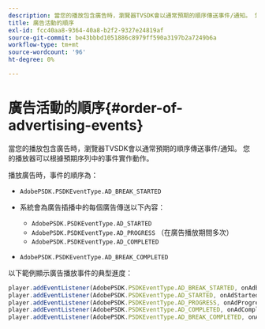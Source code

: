```yaml
---
description: 當您的播放包含廣告時，瀏覽器TVSDK會以通常預期的順序傳送事件/通知。 您的播放器可以根據預期序列中的事件實作動作。
title: 廣告活動的順序
exl-id: fcc40aa8-9364-40a8-b2f2-9327e24819af
source-git-commit: be43bbbd1051886c8979ff590a3197b2a7249b6a
workflow-type: tm+mt
source-wordcount: '96'
ht-degree: 0%

---
```


# 廣告活動的順序{#order-of-advertising-events}

當您的播放包含廣告時，瀏覽器TVSDK會以通常預期的順序傳送事件/通知。 您的播放器可以根據預期序列中的事件實作動作。

<!--<a id="section_69E3CCBC57BB48399799876E83908348"></a>-->

播放廣告時，事件的順序為：

* `AdobePSDK.PSDKEventType.AD_BREAK_STARTED`
* 系統會為廣告插播中的每個廣告傳送以下內容：

   * `AdobePSDK.PSDKEventType.AD_STARTED`
   * `AdobePSDK.PSDKEventType.AD_PROGRESS` （在廣告播放期間多次）
   * `AdobePSDK.PSDKEventType.AD_COMPLETED`

* `AdobePSDK.PSDKEventType.AD_BREAK_COMPLETED`

以下範例顯示廣告播放事件的典型進度：

```js
player.addEventListener(AdobePSDK.PSDKEventType.AD_BREAK_STARTED, onAdbreakStarted); 
player.addEventListener(AdobePSDK.PSDKEventType.AD_STARTED, onAdStarted); 
player.addEventListener(AdobePSDK.PSDKEventType.AD_PROGRESS, onAdProgress); 
player.addEventListener(AdobePSDK.PSDKEventType.AD_COMPLETED, onAdCompleted); 
player.addEventListener(AdobePSDK.PSDKEventType.AD_BREAK_COMPLETED, onAdbreakCompleted);
```
